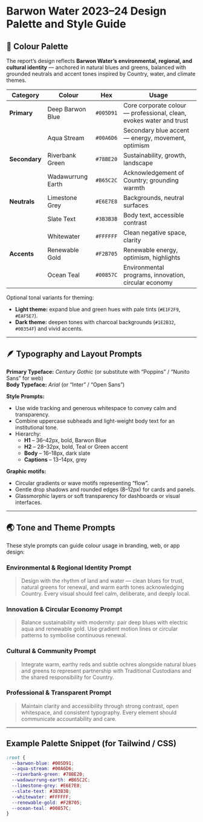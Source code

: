 # Barwon Water 2023–24 Design Palette and Style Guide

## 🎨 Colour Palette

The report’s design reflects **Barwon Water’s environmental, regional, and cultural identity** — anchored in natural blues and greens, balanced with grounded neutrals and accent tones inspired by Country, water, and climate themes.

| Category | Colour | Hex | Usage |
|-----------|--------|------|-------|
| **Primary** | Deep Barwon Blue | `#005D91` | Core corporate colour — professional, clean, evokes water and trust |
|  | Aqua Stream | `#00A6D6` | Secondary blue accent — energy, movement, optimism |
| **Secondary** | Riverbank Green | `#78BE20` | Sustainability, growth, landscape |
|  | Wadawurrung Earth | `#B65C2C` | Acknowledgement of Country; grounding warmth |
| **Neutrals** | Limestone Grey | `#E6E7E8` | Backgrounds, neutral surfaces |
|  | Slate Text | `#3B3B3B` | Body text, accessible contrast |
|  | Whitewater | `#FFFFFF` | Clean negative space, clarity |
| **Accents** | Renewable Gold | `#F2B705` | Renewable energy, optimism, highlights |
|  | Ocean Teal | `#00857C` | Environmental programs, innovation, circular economy |

Optional tonal variants for theming:
- **Light theme:** expand blue and green hues with pale tints (`#E1F2F9`, `#EAF5E7`).
- **Dark theme:** deepen tones with charcoal backgrounds (`#1E2B32`, `#00354F`) and vivid accents.

---

## 🪶 Typography and Layout Prompts

**Primary Typeface:** *Century Gothic* (or substitute with “Poppins” / “Nunito Sans” for web)  
**Body Typeface:** *Arial* (or “Inter” / “Open Sans”)  

**Style Prompts:**
- Use wide tracking and generous whitespace to convey calm and transparency.  
- Combine uppercase subheads and light-weight body text for an institutional tone.  
- Hierarchy:  
  - **H1** – 36–42px, bold, Barwon Blue  
  - **H2** – 28–32px, bold, Teal or Green accent  
  - **Body** – 16–18px, dark slate  
  - **Captions** – 13–14px, grey  

**Graphic motifs:**  
- Circular gradients or wave motifs representing “flow”.  
- Gentle drop shadows and rounded edges (8–12px) for cards and panels.  
- Glassmorphic layers or soft transparency for dashboards or visual interfaces.

---

## 🌏 Tone and Theme Prompts

These style prompts can guide colour usage in branding, web, or app design:

### Environmental & Regional Identity Prompt
> Design with the rhythm of land and water — clean blues for trust, natural greens for renewal, and warm earth tones acknowledging Country. Every visual should feel calm, deliberate, and deeply local.

### Innovation & Circular Economy Prompt
> Balance sustainability with modernity: pair deep blues with electric aqua and renewable gold. Use gradient motion lines or circular patterns to symbolise continuous renewal.

### Cultural & Community Prompt
> Integrate warm, earthy reds and subtle ochres alongside natural blues and greens to represent partnership with Traditional Custodians and the shared responsibility for Country.

### Professional & Transparent Prompt
> Maintain clarity and accessibility through strong contrast, open whitespace, and consistent typography. Every element should communicate accountability and care.

---

## Example Palette Snippet (for Tailwind / CSS)
```css
:root {
  --barwon-blue: #005D91;
  --aqua-stream: #00A6D6;
  --riverbank-green: #78BE20;
  --wadawurrung-earth: #B65C2C;
  --limestone-grey: #E6E7E8;
  --slate-text: #3B3B3B;
  --whitewater: #FFFFFF;
  --renewable-gold: #F2B705;
  --ocean-teal: #00857C;
}
```
